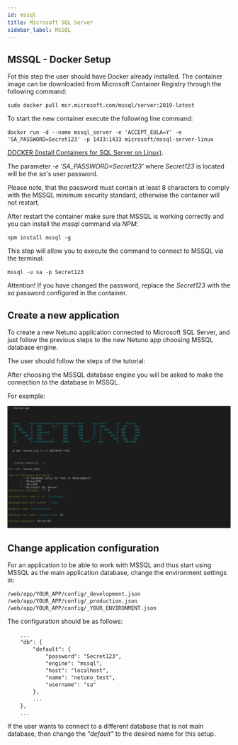 ```yaml
---
id: mssql
title: Microsoft SQL Server
sidebar_label: MSSQL
---
```


## MSSQL - Docker Setup

Fot this step the user should have Docker already installed. The container image can be downloaded from Microsoft Container Registry through the following command:

```
sudo docker pull mcr.microsoft.com/mssql/server:2019-latest
```

To start the new container execute the following line command:

```
docker run -d --name mssql_server -e 'ACCEPT_EULA=Y' -e 'SA_PASSWORD=Secret123' -p 1433:1433 microsoft/mssql-server-linux
```
[DOCKER (Install Containers for SQL Server on Linux)](https://docs.microsoft.com/en-us/sql/linux/quickstart-install-connect-docker?view=sql-server-ver15&pivots=cs1-bash).

The parameter *-e 'SA\_PASSWORD=Secret123'* where *Secret123* is located will be the *sa*'s user password.

Please note, that the password must contain at least 8 characters to comply with the MSSQL minimum security standard, otherwise the container will not restart.

After restart the container make sure that MSSQL is working correctly and you can install the *mssql* command via *NPM*:

```
npm install mssql -g
```

This step will allow you to execute the command to connect to MSSQL via the terminal:

```
mssql -u sa -p Secret123
```

Attention! If you have changed the password, replace the *Secret123* with the _sa_ password configured in the container.

## Create a new application

To create a new Netuno application connected to Microsoft SQL Server, and  just follow the previous steps to the new Netuno app choosing MSSQL database engine.

The user should follow the steps of the tutorial: 

After choosing the MSSQL database engine you will be asked to make the connection to the database in MSSQL.

For example:

![app-create](/docs/assets/academy/server/database/mssql/app-create.jpg)

## Change application configuration

For an application to be able to work with MSSQL and thus start using MSSQL as the main application database, change the environment settings in:

```
/web/app/YOUR_APP/config/_development.json
/web/app/YOUR_APP/config/_production.json
/web/app/YOUR_APP/config/_YOUR_ENVIRONMENT.json
```

The configuration should be as follows:

```
    ...
    "db": {
        "default": {
            "password": "Secret123",
            "engine": "mssql",
            "host": "localhost",
            "name": "netuno_test",
            "username": "sa"
        },
        ...
    },
    ...
```

If the user wants to connect to a different database that is not main database, then change the _"default"_ to the desired name for this setup.
